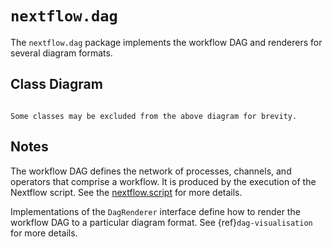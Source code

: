 
# `nextflow.dag`

The `nextflow.dag` package implements the workflow DAG and renderers for several diagram formats.

## Class Diagram

```{mermaid} diagrams/nextflow.dag.mmd
```

```{note}
Some classes may be excluded from the above diagram for brevity.
```

## Notes

The workflow DAG defines the network of processes, channels, and operators that comprise a workflow. It is produced by the execution of the Nextflow script. See the [nextflow.script](nextflow.script.md) for more details.

Implementations of the `DagRenderer` interface define how to render the workflow DAG to a particular diagram format. See {ref}`dag-visualisation` for more details.
